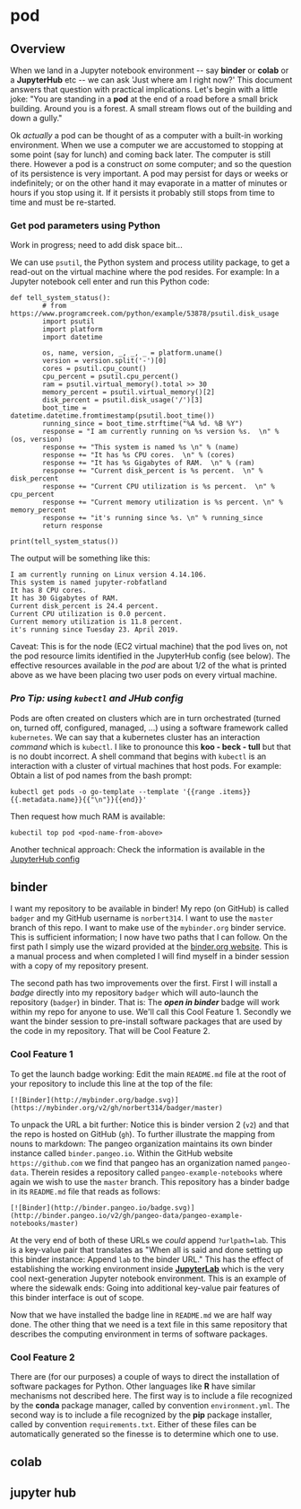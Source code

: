 # pod

## Overview

When we land in a Jupyter notebook environment -- say **binder** or **colab** or a **JupyterHub** etc --
we can ask 'Just where am I right now?' This document answers that question with practical implications. 
Let's begin with a little joke: "You are standing in a **pod** at the end of a road before a small brick building.
Around you is a forest.  A small stream flows out of the building and down a gully."

Ok *actually* a pod can be thought of as a computer with a built-in working environment. When we use a computer 
we are 
accustomed to stopping at some point (say for lunch) and coming back later. The computer is still
there. However a pod is a construct *on* some computer; and so the question of its persistence is very
important. A pod may persist for days or weeks or indefinitely; or on the other hand it may evaporate in a 
matter of minutes or hours if you stop using it.  If it persists it probably still stops from time to time
and must be re-started. 

### Get pod parameters using Python

Work in progress; need to add disk space bit...

We can use `psutil`, the Python system and process utility package, to get a read-out on the virtual machine
where the pod resides. For example: In a Jupyter notebook cell enter and run this Python code: 

```
def tell_system_status():
        # from https://www.programcreek.com/python/example/53878/psutil.disk_usage
        import psutil
        import platform
        import datetime

        os, name, version, _, _, _ = platform.uname()
        version = version.split('-')[0]
        cores = psutil.cpu_count()
        cpu_percent = psutil.cpu_percent()
        ram = psutil.virtual_memory().total >> 30
        memory_percent = psutil.virtual_memory()[2]
        disk_percent = psutil.disk_usage('/')[3]
        boot_time = datetime.datetime.fromtimestamp(psutil.boot_time())
        running_since = boot_time.strftime("%A %d. %B %Y")
        response = "I am currently running on %s version %s.  \n" % (os, version)
        response += "This system is named %s \n" % (name)
        response += "It has %s CPU cores.  \n" % (cores)
        response += "It has %s Gigabytes of RAM.  \n" % (ram)
        response += "Current disk_percent is %s percent.  \n" % disk_percent
        response += "Current CPU utilization is %s percent.  \n" % cpu_percent
        response += "Current memory utilization is %s percent. \n" % memory_percent
        response += "it's running since %s. \n" % running_since
        return response 
    
print(tell_system_status())
```

The output will be something like this: 

```
I am currently running on Linux version 4.14.106.  
This system is named jupyter-robfatland 
It has 8 CPU cores.  
It has 30 Gigabytes of RAM.  
Current disk_percent is 24.4 percent.  
Current CPU utilization is 0.0 percent.  
Current memory utilization is 11.8 percent. 
it's running since Tuesday 23. April 2019.
```

Caveat: This is for the node (EC2 virtual machine) that the pod lives on, not the pod resource limits identified in the 
JupyterHub config (see below). The effective resources available in the *pod* are about 1/2 of the what is printed above 
as we have been placing two user pods on every virtual machine. 


### ***Pro Tip: using `kubectl` and JHub config***

Pods are often created on clusters which are in turn orchestrated (turned on, turned off, 
configured, managed, ...) using a software framework called `kubernetes`. We can say that a kubernetes cluster has 
an interaction *command* which is `kubectl`. I like to pronounce this **koo - beck - tull** but that is no doubt 
incorrect. A shell command that begins with `kubectl` is an interaction with a cluster of 
virtual machines that host pods. For example: Obtain a list of pod names from the bash prompt: 

```
kubectl get pods -o go-template --template '{{range .items}}{{.metadata.name}}{{"\n"}}{{end}}'
```
Then request how much RAM is available:
```
kubectil top pod <pod-name-from-above>
```

Another technical approach: Check the information is available in the 
[JupyterHub config](https://github.com/pangeo-data/pangeo-cloud-federation/blob/eef3a575973f9789bcdb496b794e2334a88b4661/deployments/nasa/config/common.yaml#L59-L64)


## binder

I want my repository to be available in binder! My repo (on GitHub) is called `badger` and my GitHub 
username is `norbert314`. I want to use the `master` branch of this repo. I want to make use of the `mybinder.org` binder
service. This is sufficient information; I now have two paths that I can follow. On the first path I simply use
the wizard provided at the [binder.org website](https://mybinder.org). This is a manual process and when
completed I will find myself in a binder session with a copy of my repository present. 


The second path has two improvements over the first. First I will install a *badge* directly into my 
repository `badger` which will auto-launch the repository (`badger`) in binder. That is: The ***open in binder*** 
badge will work within my repo for anyone to use. We'll call this Cool Feature 1. Secondly we want the
binder session to pre-install software packages that are used by the code in my repository. That
will be Cool Feature 2. 

### Cool Feature 1

To get the launch badge working: Edit the main `README.md` file at the root of your repository 
to include this line at the top of the file:

```
[![Binder](http://mybinder.org/badge.svg)](https://mybinder.org/v2/gh/norbert314/badger/master)
```

To unpack the URL a bit further: Notice this is binder version 2 (`v2`) and that the repo is hosted on GitHub (`gh`). 
To further illustrate the mapping from nouns to markdown: The pangeo organization maintains its own binder
instance called `binder.pangeo.io`. Within the GitHub website `https://github.com` we find that pangeo has
an organization named `pangeo-data`. Therein resides a repository called `pangeo-example-notebooks` where again
we wish to use the `master` branch. This repository has a binder badge in its `README.md` file that reads as follows: 

```
[![Binder](http://binder.pangeo.io/badge.svg)](http://binder.pangeo.io/v2/gh/pangeo-data/pangeo-example-notebooks/master)
```

At the very end of both of these URLs we *could* append `?urlpath=lab`. This is a key-value pair that translates
as "When all is said and done setting up this binder instance: Append `lab` to the binder URL." This has the effect
of establishing the working environment inside [**JupyterLab**](https://jupyterlab.readthedocs.io) which is the
very cool next-generation Jupyter notebook environment. This is an example of where the sidewalk ends: Going into
additional key-value pair features of this binder interface is out of scope. 


Now that we have installed the badge line in `README.md` we are half way done. The other thing that we need 
is a text file in this same repository that describes the computing environment in terms of software packages. 


### Cool Feature 2

There are (for our purposes) a couple of ways to direct the installation of software packages for Python. 
Other languages like **R** have similar mechanisms not described here. The first way is to include a file
recognized by the **conda** package manager, called by convention `environment.yml`. The second way is to 
include a file recognized by the **pip** package installer, called by convention `requirements.txt`. 
Either of these files can be automatically generated so the finesse is to determine which one to use.



## colab

## jupyter hub
